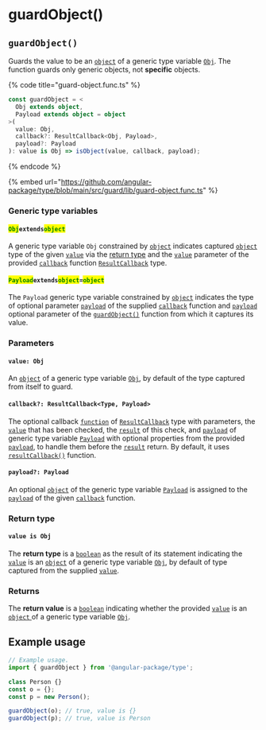# guardObject()

## `guardObject()`

Guards the value to be an [`object`](https://developer.mozilla.org/en-US/docs/Web/JavaScript/Reference/Global\_Objects/Object) of a generic type variable [`Obj`](guardobject.md#objextendsobject). The function guards only generic objects, not **specific** objects.

{% code title="guard-object.func.ts" %}
```typescript
const guardObject = <
  Obj extends object,
  Payload extends object = object
>(
  value: Obj,
  callback?: ResultCallback<Obj, Payload>,
  payload?: Payload
): value is Obj => isObject(value, callback, payload);
```
{% endcode %}

{% embed url="https://github.com/angular-package/type/blob/main/src/guard/lib/guard-object.func.ts" %}

### Generic type variables

#### <mark style="color:green;">**`Obj`**</mark>**`extends`**<mark style="color:green;">**`object`**</mark>

A generic type variable `Obj` constrained by [`object`](https://developer.mozilla.org/en-US/docs/Web/JavaScript/Reference/Global\_Objects/Object) indicates captured [`object`](https://developer.mozilla.org/en-US/docs/Web/JavaScript/Reference/Global\_Objects/Object) type of the given [`value`](guardobject.md#value-obj) via the [return type](guardobject.md#return-type) and the [`value`](../types/resultcallback.md#value-value) parameter of the provided [`callback`](guardobject.md#callback-resultcallback-less-than-type-payload-greater-than) function [`ResultCallback`](../types/resultcallback.md) type.

#### <mark style="color:green;">**`Payload`**</mark>**`extends`**<mark style="color:green;">**`object`**</mark>**`=`**<mark style="color:green;">**`object`**</mark>

The `Payload` generic type variable constrained by [`object`](https://www.typescriptlang.org/docs/handbook/basic-types.html#object) indicates the type of optional parameter [`payload`](../types/resultcallback.md#payload-payload) of the supplied [`callback`](guardobject.md#callback-resultcallback-less-than-type-payload-greater-than) function and [`payload`](guardobject.md#payload-payload) optional parameter of the [`guardObject()`](guardobject.md#guardobject) function from which it captures its value.

### Parameters

#### `value: Obj`

An [`object`](https://developer.mozilla.org/en-US/docs/Web/JavaScript/Reference/Global\_Objects/Object) of a generic type variable [`Obj`](guardobject.md#objextendsobject), by default of the type captured from itself to guard.

#### `callback?: ResultCallback<Type, Payload>`

The optional callback [`function`](https://developer.mozilla.org/en-US/docs/Web/JavaScript/Guide/Functions) of [`ResultCallback`](../types/resultcallback.md) type with parameters, the [`value`](guardobject.md#value-obj) that has been checked, the [`result`](../types/resultcallback.md#result-boolean) of this check, and [`payload`](../types/resultcallback.md#payload-payload) of generic type variable [`Payload`](guardobject.md#payloadextendsobject-object) with optional properties from the provided [`payload`](guardobject.md#payload-payload), to handle them before the [`result`](../types/resultcallback.md#result-boolean) return. By default, it uses [`resultCallback()`](../helper/resultcallback.md) function.

#### `payload?: Payload`

An optional [`object`](https://developer.mozilla.org/en-US/docs/Web/JavaScript/Reference/Global\_Objects/Object) of the generic type variable [`Payload`](guardobject.md#payloadextendsobject-object) is assigned to the [`payload`](../types/resultcallback.md#payload-payload) of the given [`callback`](guardobject.md#callback-resultcallback-less-than-bigint-payload-greater-than) function.

### Return type

#### `value is Obj`

The **return type** is a [`boolean`](https://www.typescriptlang.org/docs/handbook/basic-types.html#boolean) as the result of its statement indicating the [`value`](guardobject.md#value-obj) is an [`object`](https://www.typescriptlang.org/docs/handbook/basic-types.html#object) of a generic type variable [`Obj`](guardobject.md#objextendsobject), by default of type captured from the supplied [`value`](guardobject.md#value-obj).

### Returns

The **return value** is a [`boolean`](https://developer.mozilla.org/en-US/docs/Web/JavaScript/Reference/Global\_Objects/Boolean) indicating whether the provided [`value`](guardobject.md#value-obj) is an [`object`](https://developer.mozilla.org/en-US/docs/Web/JavaScript/Reference/Global\_Objects/Object)[ ](https://developer.mozilla.org/en-US/docs/Web/JavaScript/Reference/Global\_Objects/Object)of a generic type variable [`Obj`](guardobject.md#objextendsobject).

## Example usage

```typescript
// Example usage.
import { guardObject } from '@angular-package/type';

class Person {}
const o = {};
const p = new Person();

guardObject(o); // true, value is {}
guardObject(p); // true, value is Person
```
